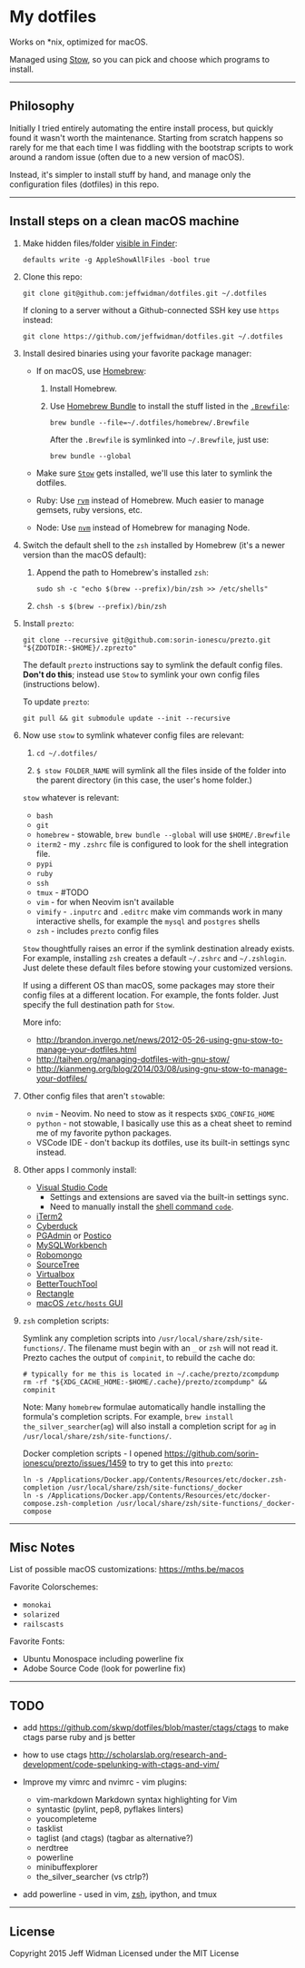 # My dotfiles

Works on *nix, optimized for macOS.

Managed using [Stow](http://www.gnu.org/software/stow/), so you can pick and
choose which programs to install.

---

## Philosophy

Initially I tried entirely automating the entire install process, but quickly
found it wasn't worth the maintenance. Starting from scratch happens so rarely
for me that each time I was fiddling with the bootstrap scripts to work around
a random issue (often due to a new version of macOS).

Instead, it's simpler to install stuff by hand, and manage only the
configuration files (dotfiles) in this repo.

---

## Install steps on a clean macOS machine

1. Make hidden files/folder [visible in Finder](http://apple.stackexchange.com/questions/99213/is-it-possible-to-always-show-hidden-dotfiles-in-open-save-dialogs):

    ```shell
    defaults write -g AppleShowAllFiles -bool true
    ```

2. Clone this repo:

    ```shell
    git clone git@github.com:jeffwidman/dotfiles.git ~/.dotfiles
    ```

    If cloning to a server without a Github-connected SSH key use `https` instead:

    ```shell
    git clone https://github.com/jeffwidman/dotfiles.git ~/.dotfiles
    ```

3. Install desired binaries using your favorite package manager:
    - If on macOS, use [Homebrew](http://brew.sh/):
        1. Install Homebrew.
        2. Use [Homebrew Bundle](https://github.com/Homebrew/homebrew-bundle) to install the stuff listed in the [`.Brewfile`](https://github.com/jeffwidman/dotfiles/blob/master/homebrew/.Brewfile):

              ```shell
              brew bundle --file=~/.dotfiles/homebrew/.Brewfile
              ```

            After the `.Brewfile` is symlinked into `~/.Brewfile`, just use:

              ```shell
              brew bundle --global
              ```

    - Make sure [`Stow`](https://www.gnu.org/software/stow/) gets installed, we'll use this later to symlink the dotfiles.
    - Ruby: Use [`rvm`](http://rvm.io/) instead of Homebrew. Much easier to manage gemsets, ruby versions, etc.
    - Node: Use [`nvm`](https://github.com/nvm-sh/nvm) instead of Homebrew for managing Node.

4. Switch the default shell to the `zsh` installed by Homebrew (it's a newer version than the macOS default):

    1. Append the path to Homebrew's installed `zsh`:

        ```shell
        sudo sh -c "echo $(brew --prefix)/bin/zsh >> /etc/shells"
        ```

    2. ```shell
       chsh -s $(brew --prefix)/bin/zsh
       ```

5. Install `prezto`:

    ```shell
    git clone --recursive git@github.com:sorin-ionescu/prezto.git "${ZDOTDIR:-$HOME}/.zprezto"
    ```

    The default `prezto` instructions say to symlink the default config files.
    **Don't do this**; instead use `Stow` to symlink your own config files (instructions below).

    To update `prezto`:

      ```shell
      git pull && git submodule update --init --recursive
      ```

6. Now use `stow` to symlink whatever config files are relevant:

    1. ```shell
       cd ~/.dotfiles/
       ```

    2. `$ stow FOLDER_NAME` will symlink all the files inside of the folder into the parent directory (in this case, the user's home folder.)

    `stow` whatever is relevant:

      - `bash`
      - `git`
      - `homebrew` - stowable, `brew bundle --global` will use `$HOME/.Brewfile`
      - `iterm2` - my `.zshrc` file is configured to look for the shell integration file.
      - `pypi`
      - `ruby`
      - `ssh`
      - `tmux` - #TODO
      - `vim` - for when Neovim isn't available
      - `vimify` - `.inputrc` and `.editrc` make vim commands work in many interactive
      shells, for example the `mysql` and `postgres` shells
      - `zsh` - includes `prezto` config files

     `Stow` thoughtfully raises an error if the symlink destination already exists. For example, installing `zsh` creates a default `~/.zshrc` and `~/.zshlogin`. Just delete these default files before stowing your customized versions.

    If using a different OS than macOS, some packages may store their config files at a different location. For example, the fonts folder. Just specify the full destination path for `Stow`.

    More info:
      - <http://brandon.invergo.net/news/2012-05-26-using-gnu-stow-to-manage-your-dotfiles.html>
      - <http://taihen.org/managing-dotfiles-with-gnu-stow/>
      - <http://kianmeng.org/blog/2014/03/08/using-gnu-stow-to-manage-your-dotfiles/>

7. Other config files that aren't `stow`able:
   - `nvim` - Neovim. No need to stow as it respects `$XDG_CONFIG_HOME`
   - `python` - not stowable, I basically use this as a cheat sheet to remind me of my favorite python packages.
   - VSCode IDE - don't backup its dotfiles, use its built-in settings sync instead.

8. Other apps I commonly install:

    - [Visual Studio Code](https://code.visualstudio.com/)
      - Settings and extensions are saved via the built-in settings sync.
      - Need to manually install the [shell command `code`](https://code.visualstudio.com/docs/setup/mac#_launching-from-the-command-line).
    - [iTerm2](https://www.iterm2.com/downloads.html)
    - [Cyberduck](https://cyberduck.io/?l=en)
    - [PGAdmin](https://www.pgadmin.org/download/macosx.php) or [Postico](https://eggerapps.at/postico/)
    - [MySQLWorkbench](http://dev.mysql.com/downloads/workbench/)
    - [Robomongo](https://robomongo.org/)
    - [SourceTree](https://www.sourcetreeapp.com/)
    - [Virtualbox](https://www.virtualbox.org/wiki/Downloads)
    - [BetterTouchTool](https://boastr.net/)
    - [Rectangle](https://rectangleapp.com/)
    - [macOS `/etc/hosts` GUI](https://github.com/specialunderwear/Hosts.prefpane)

9. `zsh` completion scripts:

    Symlink any completion scripts into `/usr/local/share/zsh/site-functions/`.
    The filename must begin with an `_` or `zsh` will not read it. Prezto caches
    the output of `compinit`, to rebuild the cache do:

    ```shell
    # typically for me this is located in ~/.cache/prezto/zcompdump
    rm -rf "${XDG_CACHE_HOME:-$HOME/.cache}/prezto/zcompdump" && compinit
    ```

    Note: Many `homebrew` formulae automatically handle installing the formula's
    completion scripts. For example, `brew install the_silver_searcher`(`ag`)
    will also install a completion script for `ag` in `/usr/local/share/zsh/site-functions/`.

    Docker completion scripts - I opened <https://github.com/sorin-ionescu/prezto/issues/1459> to try to get this into `prezto`:

      ```shell
      ln -s /Applications/Docker.app/Contents/Resources/etc/docker.zsh-completion /usr/local/share/zsh/site-functions/_docker
      ln -s /Applications/Docker.app/Contents/Resources/etc/docker-compose.zsh-completion /usr/local/share/zsh/site-functions/_docker-compose
      ````

---

## Misc Notes

List of possible macOS customizations: <https://mths.be/macos>

Favorite Colorschemes:

- `monokai`
- `solarized`
- `railscasts`

Favorite Fonts:

- Ubuntu Monospace including powerline fix
- Adobe Source Code (look for powerline fix)

---

## TODO

- add <https://github.com/skwp/dotfiles/blob/master/ctags/ctags> to make ctags parse ruby and js better
- how to use ctags <http://scholarslab.org/research-and-development/code-spelunking-with-ctags-and-vim/>

- Improve my vimrc and nvimrc - vim plugins:
  - vim-markdown Markdown syntax highlighting for Vim
  - syntastic (pylint, pep8, pyflakes linters)
  - youcompleteme
  - tasklist
  - taglist (and ctags) (tagbar as alternative?)
  - nerdtree
  - powerline
  - minibuffexplorer
  - the_silver_searcher (vs ctrlp?)

- add powerline - used in vim, [zsh](http://powerline.readthedocs.org/en/latest/usage/shell-prompts.html), ipython, and tmux

---

## License

Copyright 2015 Jeff Widman
Licensed under the MIT License
